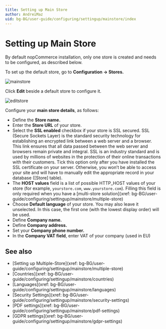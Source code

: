 ```yaml
---
title: Setting up Main Store
author: AndreiMaz
uid: bg-BG/user-guide/configuring/settingup/mainstore/index
---
```


# Setting up Main Store

By default nopCommerce installation, only one store is created and needs to be configured, as described below.

To set up the default store, go to **Configuration → Stores.**

![mainstore](_static/index/mainstore.png)

Click **Edit** beside a default store to configure it.

![editstore](_static/index/Store-Edit.png)

Configure your **main store details**, as follows:

* Define the **Store name.**
* Enter the **Store URL** of your store.
* Select the **SSL enabled** checkbox if your store is SSL secured. SSL (Secure Sockets Layer) is the standard security technology for establishing an encrypted link between a web server and a browser. This link ensures that all data passed between the web server and browsers remain private and integral. SSL is an industry standard and is used by millions of websites in the protection of their online transactions with their customers. Tick this option only after you have installed the SSL certificate on your server. Otherwise, you won’t be able to access your site and will have to manually edit the appropriate record in your database ([Store] table).
* The **HOST values** field is a list of possible HTTP_HOST values of your store (for example, `yourstore.com`, `www.yourstore.com`). Filling this field is only required when you have a [multi-store solution](xref: bg-BG/user-guide/configuring/settingup/mainstore/multiple-store)
* Choose **Default language** of your store. You may also leave it unselected. In this case, the first one (with the lowest display order) will be used.
* Define **Company name.**
* Define **Company address.**
* Set your **Company phone number.**
* In the **Company VAT field**, enter VAT of your company (used in EU)

## See also

* [Setting up Multiple-Store](xref: bg-BG/user-guide/configuring/settingup/mainstore/multiple-store)
* [Countries](xref: bg-BG/user-guide/configuring/settingup/mainstore/countries)
* [Languages](xref: bg-BG/user-guide/configuring/settingup/mainstore/languages)
* [Security Settings](xref: bg-BG/user-guide/configuring/settingup/mainstore/security-settings)
* [PDF settings](xref: bg-BG/user-guide/configuring/settingup/mainstore/pdf-settings)
* [GDPR settings](xref: bg-BG/user-guide/configuring/settingup/mainstore/gdpr-settings)
